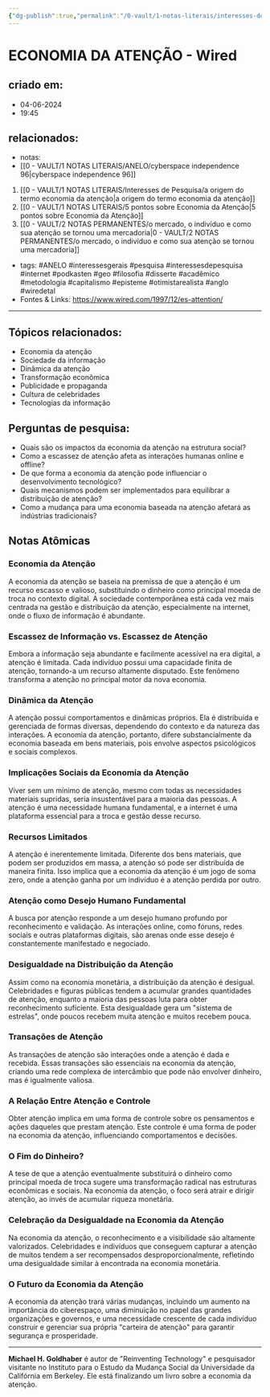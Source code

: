 ```yaml
---
{"dg-publish":true,"permalink":"/0-vault/1-notas-literais/interesses-de-pesquisa/economia-da-atencao-wired/","tags":["ANELO","interessesgerais","pesquisa","interessesdepesquisa","internet","podkasten","geo","filosofia","disserte","acadêmico","metodologia","capitalismo","episteme","otimistarealista","anglo","wiredetal"],"dgHomeLink":true,"dgShowLocalGraph":true,"dgShowFileTree":true,"dgEnableSearch":true}
---
```


# ECONOMIA DA ATENÇÃO - Wired

## criado em: 
- 04-06-2024
- 19:45
## relacionados:
- notas:
- [[0 - VAULT/1 NOTAS LITERAIS/ANELO/cyberspace independence 96\|cyberspace independence 96]]
1. [[0 - VAULT/1 NOTAS LITERAIS/Interesses de Pesquisa/a origem do termo economia da atenção\|a origem do termo economia da atenção]]
2. [[0 - VAULT/1 NOTAS LITERAIS/5 pontos sobre Economia da Atenção\|5 pontos sobre Economia da Atenção]]
3. [[0 - VAULT/2 NOTAS PERMANENTES/o mercado, o indivíduo e como sua atenção se tornou uma mercadoria\|0 - VAULT/2 NOTAS PERMANENTES/o mercado, o indivíduo e como sua atenção se tornou uma mercadoria]]
- tags: #ANELO #interessesgerais #pesquisa #interessesdepesquisa #internet #podkasten #geo #filosofia #disserte #acadêmico #metodologia #capitalismo #episteme #otimistarealista #anglo #wiredetal 
- Fontes & Links: https://www.wired.com/1997/12/es-attention/
---
## Tópicos relacionados:
- Economia da atenção
- Sociedade da informação
- Dinâmica da atenção
- Transformação econômica
- Publicidade e propaganda
- Cultura de celebridades
- Tecnologias da informação

## Perguntas de pesquisa:
- Quais são os impactos da economia da atenção na estrutura social?
- Como a escassez de atenção afeta as interações humanas online e offline?
- De que forma a economia da atenção pode influenciar o desenvolvimento tecnológico?
- Quais mecanismos podem ser implementados para equilibrar a distribuição de atenção?
- Como a mudança para uma economia baseada na atenção afetará as indústrias tradicionais?

## Notas Atômicas

### Economia da Atenção
A economia da atenção se baseia na premissa de que a atenção é um recurso escasso e valioso, substituindo o dinheiro como principal moeda de troca no contexto digital. A sociedade contemporânea está cada vez mais centrada na gestão e distribuição da atenção, especialmente na internet, onde o fluxo de informação é abundante.

### Escassez de Informação vs. Escassez de Atenção
Embora a informação seja abundante e facilmente acessível na era digital, a atenção é limitada. Cada indivíduo possui uma capacidade finita de atenção, tornando-a um recurso altamente disputado. Este fenômeno transforma a atenção no principal motor da nova economia.

### Dinâmica da Atenção
A atenção possui comportamentos e dinâmicas próprios. Ela é distribuída e gerenciada de formas diversas, dependendo do contexto e da natureza das interações. A economia da atenção, portanto, difere substancialmente da economia baseada em bens materiais, pois envolve aspectos psicológicos e sociais complexos.

### Implicações Sociais da Economia da Atenção
Viver sem um mínimo de atenção, mesmo com todas as necessidades materiais supridas, seria insustentável para a maioria das pessoas. A atenção é uma necessidade humana fundamental, e a internet é uma plataforma essencial para a troca e gestão desse recurso.

### Recursos Limitados
A atenção é inerentemente limitada. Diferente dos bens materiais, que podem ser produzidos em massa, a atenção só pode ser distribuída de maneira finita. Isso implica que a economia da atenção é um jogo de soma zero, onde a atenção ganha por um indivíduo é a atenção perdida por outro.

### Atenção como Desejo Humano Fundamental
A busca por atenção responde a um desejo humano profundo por reconhecimento e validação. As interações online, como fóruns, redes sociais e outras plataformas digitais, são arenas onde esse desejo é constantemente manifestado e negociado.

### Desigualdade na Distribuição da Atenção
Assim como na economia monetária, a distribuição da atenção é desigual. Celebridades e figuras públicas tendem a acumular grandes quantidades de atenção, enquanto a maioria das pessoas luta para obter reconhecimento suficiente. Esta desigualdade gera um "sistema de estrelas", onde poucos recebem muita atenção e muitos recebem pouca.

### Transações de Atenção
As transações de atenção são interações onde a atenção é dada e recebida. Essas transações são essenciais na economia da atenção, criando uma rede complexa de intercâmbio que pode não envolver dinheiro, mas é igualmente valiosa.

### A Relação Entre Atenção e Controle
Obter atenção implica em uma forma de controle sobre os pensamentos e ações daqueles que prestam atenção. Este controle é uma forma de poder na economia da atenção, influenciando comportamentos e decisões.

### O Fim do Dinheiro?
A tese de que a atenção eventualmente substituirá o dinheiro como principal moeda de troca sugere uma transformação radical nas estruturas econômicas e sociais. Na economia da atenção, o foco será atrair e dirigir atenção, ao invés de acumular riqueza monetária.

### Celebração da Desigualdade na Economia da Atenção
Na economia da atenção, o reconhecimento e a visibilidade são altamente valorizados. Celebridades e indivíduos que conseguem capturar a atenção de muitos tendem a ser recompensados desproporcionalmente, refletindo uma desigualdade similar à encontrada na economia monetária.

### O Futuro da Economia da Atenção
A economia da atenção trará várias mudanças, incluindo um aumento na importância do ciberespaço, uma diminuição no papel das grandes organizações e governos, e uma necessidade crescente de cada indivíduo construir e gerenciar sua própria "carteira de atenção" para garantir segurança e prosperidade.

---

**Michael H. Goldhaber** é autor de "Reinventing Technology" e pesquisador visitante no Instituto para o Estudo da Mudança Social da Universidade da Califórnia em Berkeley. Ele está finalizando um livro sobre a economia da atenção.